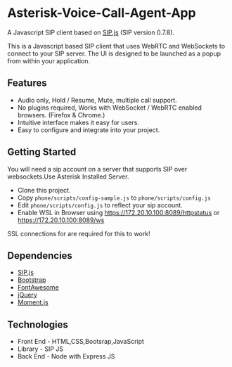 # Asterisk-Voice-Call-Agent-App

A Javascript SIP client based on [SIP.js](http://sipjs.com/) (SIP version 0.7.8).

This is a Javascript based SIP client that uses WebRTC and WebSockets to connect to your SIP server.  The UI is designed to be launched as a popup from within your application.  

## Features

- Audio only, Hold / Resume, Mute, multiple call support.
- No plugins required, Works with WebSocket / WebRTC enabled browsers. (Firefox & Chrome.)
- Intuitive interface makes it easy for users.
- Easy to configure and integrate into your project.

## Getting Started

You will need a sip account on a server that supports SIP over websockets.Use Asterisk Installed Server.

- Clone this project.
- Copy `phone/scripts/config-sample.js` to `phone/scripts/config.js`
- Edit `phone/scripts/config.js` to reflect your sip account.
- Enable WSL in Browser using https://172.20.10.100:8089/httpstatus or https://172.20.10.100:8089/ws

SSL connections for are required for this to work!


## Dependencies

- [SIP.js](http://sipjs.com/)
- [Bootstrap](http://getbootstrap.com/)
- [FontAwesome](http://fortawesome.github.io/Font-Awesome/)
- [jQuery](http://jquery.com/)
- [Moment.js](http://momentjs.com/)

## Technologies

- Front End - HTML,CSS,Bootsrap,JavaScript
- Library - SIP JS
- Back End - Node with Express JS

